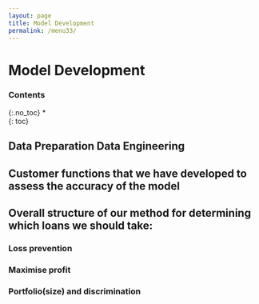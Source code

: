 ```yaml
---
layout: page
title: Model Development
permalink: /menu33/
---
```


# Model Development

### Contents
{:.no_toc}
*  
{: toc}

## Data Preparation Data Engineering

## Customer functions that we have developed to assess the accuracy of the model

## Overall structure of our method for determining which loans we should take:

### Loss prevention

### Maximise profit

### Portfolio(size) and discrimination
